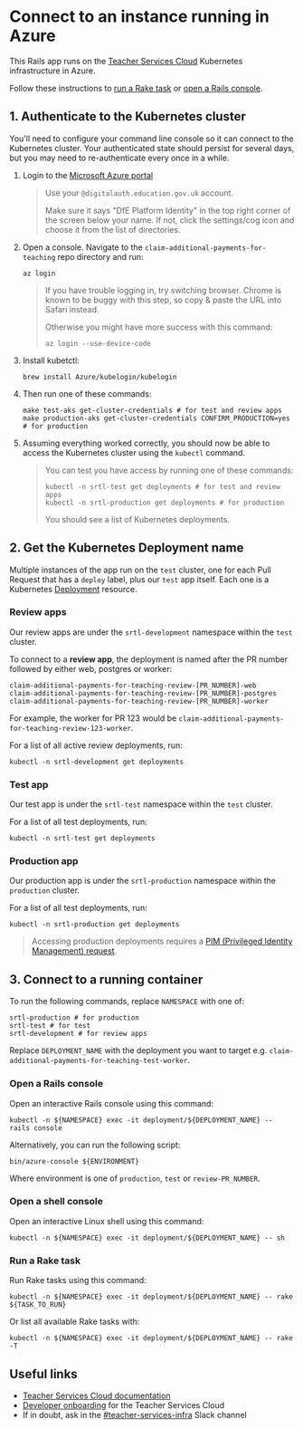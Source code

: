 # Connect to an instance running in Azure

This Rails app runs on the
[Teacher Services Cloud](https://github.com/DFE-Digital/teacher-services-cloud)
Kubernetes infrastructure in Azure.

Follow these instructions to [run a Rake task](#run-a-rake-task) or
[open a Rails console](#open-a-rails-console).

## 1. Authenticate to the Kubernetes cluster

You'll need to configure your command line console so it can connect to the
Kubernetes cluster. Your authenticated state should persist for several days,
but you may need to re-authenticate every once in a while.

1. Login to the [Microsoft Azure portal](https://portal.azure.com)

   > Use your `@digitalauth.education.gov.uk` account.
   >
   > Make sure it says "DfE Platform Identity" in the top right corner of the
   > screen below your name. If not, click the settings/cog icon and choose it
   > from the list of directories.

2. Open a console. Navigate to the `claim-additional-payments-for-teaching` repo
   directory and run:

   ```shell
   az login
   ```

   > If you have trouble logging in, try switching browser. Chrome is known to
   > be buggy with this step, so copy & paste the URL into Safari instead.
   >
   > Otherwise you might have more success with this command:
   >
   > ```shell
   > az login --use-device-code
   > ```

3. Install kubetctl:

   ```shell
   brew install Azure/kubelogin/kubelogin
   ```

4. Then run one of these commands:

   ```shell
   make test-aks get-cluster-credentials # for test and review apps
   make production-aks get-cluster-credentials CONFIRM_PRODUCTION=yes # for production
   ```

5. Assuming everything worked correctly, you should now be able to access the
   Kubernetes cluster using the `kubectl` command.

   > You can test you have access by running one of these commands:
   >
   > ```shell
   > kubectl -n srtl-test get deployments # for test and review apps
   > kubectl -n srtl-production get deployments # for production
   > ```
   >
   > You should see a list of Kubernetes deployments.

## 2. Get the Kubernetes Deployment name

Multiple instances of the app run on the `test` cluster, one for each Pull
Request that has a `deploy` label, plus our `test` app itself. Each one is a
Kubernetes
[Deployment](https://kubernetes.io/docs/concepts/workloads/controllers/deployment/)
resource.

### Review apps

Our review apps are under the `srtl-development` namespace within the `test`
cluster.

To connect to a **review app**, the deployment is named after the PR number
followed by either web, postgres or worker:

```shell
claim-additional-payments-for-teaching-review-[PR_NUMBER]-web
claim-additional-payments-for-teaching-review-[PR_NUMBER]-postgres
claim-additional-payments-for-teaching-review-[PR_NUMBER]-worker
```

For example, the worker for PR 123 would be
`claim-additional-payments-for-teaching-review-123-worker`.

For a list of all active review deployments, run:

```shell
kubectl -n srtl-development get deployments
```

### Test app

Our test app is under the `srtl-test` namespace within the `test` cluster.

For a list of all test deployments, run:

```shell
kubectl -n srtl-test get deployments
```

### Production app

Our production app is under the `srtl-production` namespace within the
`production` cluster.

For a list of all test deployments, run:

```shell
kubectl -n srtl-production get deployments
```

> Accessing production deployments requires a
> [PIM (Privileged Identity Management) request](docs/privileged-identity-management-requests.md).

## 3. Connect to a running container

To run the following commands, replace `NAMESPACE` with one of:

```shell
srtl-production # for production
srtl-test # for test
srtl-development # for review apps
```

Replace `DEPLOYMENT_NAME` with the deployment you want to target e.g.
`claim-additional-payments-for-teaching-test-worker`.

### Open a Rails console

Open an interactive Rails console using this command:

```shell
kubectl -n ${NAMESPACE} exec -it deployment/${DEPLOYMENT_NAME} -- rails console
```

Alternatively, you can run the following script:

```shell
bin/azure-console ${ENVIRONMENT}
```

Where environment is one of `production`, `test` or `review-PR_NUMBER`.

### Open a shell console

Open an interactive Linux shell using this command:

```shell
kubectl -n ${NAMESPACE} exec -it deployment/${DEPLOYMENT_NAME} -- sh
```

### Run a Rake task

Run Rake tasks using this command:

```shell
kubectl -n ${NAMESPACE} exec -it deployment/${DEPLOYMENT_NAME} -- rake ${TASK_TO_RUN}
```

Or list all available Rake tasks with:

```shell
kubectl -n ${NAMESPACE} exec -it deployment/${DEPLOYMENT_NAME} -- rake -T
```

## Useful links

- [Teacher Services Cloud documentation](https://github.com/DFE-Digital/teacher-services-cloud/tree/main/documentation)
- [Developer onboarding](https://github.com/DFE-Digital/teacher-services-cloud/blob/main/documentation/developer-onboarding.md)
  for the Teacher Services Cloud
- If in doubt, ask in the
  [#teacher-services-infra](https://ukgovernmentdfe.slack.com/archives/C011EM7HU85)
  Slack channel
